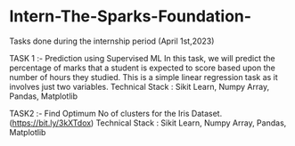 # Intern-The-Sparks-Foundation-
Tasks done during the internship period (April 1st,2023) 

TASK 1 :- Prediction using Supervised ML
In this task, we will predict the percentage of marks that a student is expected to score based upon the number of hours they studied. This is a simple linear regression task as it involves just two variables.
Technical Stack : Sikit Learn, Numpy Array, Pandas, Matplotlib

TASK2 :- Find Optimum No of clusters for the Iris Dataset.(https://bit.ly/3kXTdox) 
Technical Stack : Sikit Learn, Numpy Array, Pandas, Matplotlib

